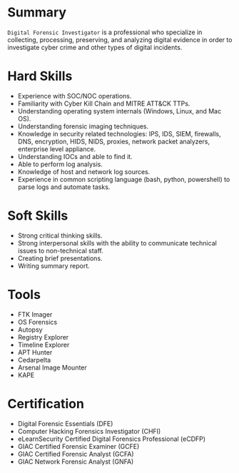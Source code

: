 # Summary

`Digital Forensic Investigator` is a professional who specialize in collecting, processing, preserving, and analyzing digital evidence in order to investigate cyber crime and other types of digital incidents.

# Hard Skills

- Experience with SOC/NOC operations.
- Familiarity with Cyber Kill Chain and MITRE ATT&CK TTPs.
- Understanding operating system internals (Windows, Linux, and Mac OS).
- Understanding forensic imaging techniques.
- Knowledge in security related technologies: IPS, IDS, SIEM, firewalls, DNS, encryption, HIDS, NIDS, proxies, network packet analyzers, enterprise level appliance.
- Understanding IOCs and able to find it.
- Able to perform log analysis.
- Knowledge of host and network log sources.
- Experience in common scripting language (bash, python, powershell) to parse logs and automate tasks.

# Soft Skills

- Strong critical thinking skills.
- Strong interpersonal skills with the ability to communicate technical issues to non-technical staff.
- Creating brief presentations.
- Writing summary report.

# Tools

- FTK Imager
- OS Forensics
- Autopsy
- Registry Explorer
- Timeline Explorer
- APT Hunter
- Cedarpelta
- Arsenal Image Mounter
- KAPE

# Certification

- Digital Forensic Essentials (DFE)
- Computer Hacking Forensics Investigator (CHFI)
- eLearnSecurity Certified Digital Forensics Professional (eCDFP)
- GIAC Certified Forensic Examiner (GCFE)
- GIAC Certified Forensic Analyst (GCFA)
- GIAC Network Forensic Analyst (GNFA) 